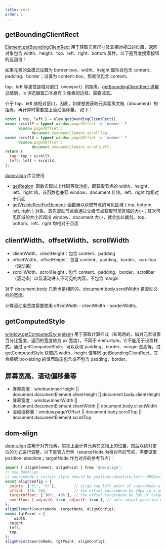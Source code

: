 ```yaml
---
title: rect
order: 1
---
```


## getBoundingClientRect

[Element.getBoundingClientRect](https://developer.mozilla.org/en-US/docs/Web/API/Element/getBoundingClientRect) 用于获取元素尺寸及其相对视口的位置，返回对象包含 width、height、top、left、right、bottom 属性。以下是百度搜索按钮的返回值：

如果元素的盒模式设置为 border-box，width、height 属性会包含 content、padding、border；设置为 content-box，那就仅包含 content。

top、left 等属性是相对窗口（viewport）的距离。[getBoundingClientRect 详解](https://www.cnblogs.com/leejersey/p/4127714.html)总结到，ie 浏览器窗口本身有 2 像素的边框，需要减去。

介于 top、left 值相对窗口，因此，如果想要获取元素距离文档（document）的距离，再计算时需要加上滚动偏移量。 如下：

```js
const { top, left } = elem.getBoundingClientRect();
const scrollY = typeof window.pageYOffset != 'number' ? 
      window.pageYOffset : 
            document.documentElement.scrollTop;
const scrollX = typeof window.pageXOffset != 'number' ? 
      window.pageXOffset : 
            document.documentElement.scrollLeft;
return {
  top: top + scrollY,
  left: left + scrollX,
};
```

[dom-align](https://github.com/yiminghe/dom-align) 库会使用 

* [getRegion](https://github.com/yiminghe/dom-align/blob/master/src/getRegion.js): 函数实现以上代码等效功能，即获取节点的 width、height、left、right 值。该函数也兼容 window、document 传值。left、right 均相对于页面
* [getVisibleRectForElement](https://github.com/yiminghe/dom-align/blob/master/src/getVisibleRectForElement.js): 函数用以获取节点的可见区域 { top, bottom, left, right } 对象。首先滚动节点会通过父级节点获取可见区域的大小；其次可见区域的大小若超出 window、document 大小，就会加以裁剪。top、bottom、left、right 均相对于页面

## clientWidth、offsetWidth、scrollWidth

* clientWidth、clientHeight：包含 content、padding
* offsetWidth、offsetHeight：包含 content、padding、border、scrollbar（滚动条）
* scrollWidth、scrollHeight：包含 content、padding、border、scrollbar（滚动条）以及滚动进入不可见的内容，不包含 margin

对于 document.body 元素也是相同的。document.body.scrollWidth 是滚动文档的宽度。

计算滚动条宽度需要使用 offsetWidth - clientWidth - borderWidth。

## getComputedStyle

[window.getComputedStyle(elem)](https://developer.mozilla.org/zh-CN/docs/Web/API/Window/getComputedStyle) 用于获取计算样式（布局后的，如对元素设置百分比宽度，返回的宽度值为 px 宽度）。不同于 elem.style，它不能用于设置样式。通过 getComputedStyle，可以获取 padding、border、margin 宽高等。过 getComputedStyle 获取的 width、height 值等同 getBoundingClientRect，其会根据 box-sizing 的值而动态包含或不包含 padding、border。

## 屏幕宽高、滚动偏移量等

* 屏幕高度：window.innerHeight || document.documentElement.clientHeight || document.body.clientHeight
* 屏幕宽度：window.innerWidth || document.documentElement.clientWidth || document.body.clientWidth
* 滚动偏移量：window.pageYOffset || document.body.scrollTop || document.documentElement.scrollTop

## dom-align

[dom-align](https://github.com/yiminghe/dom-align) 库用于对齐元素，实现上会计算元素在文档上的位置，然后以绝对定位的方式进行调整。以下是官方示例（sourceNode 为待对齐的节点，需要设置 position: absolute；targetNode 作为对齐的参考节点）：

```js
import { alignElement, alignPoint } from 'dom-align';
// use domAlign
// sourceNode's initial style should be position:absolute;left:-9999px;top:-9999px;
const alignConfig = {
  points: ['tl', 'tr'],        // align top left point of sourceNode with top right point of targetNode
  offset: [10, 20],            // the offset sourceNode by 10px in x and 20px in y,
  targetOffset: ['30%','40%'], // the offset targetNode by 30% of targetNode width in x and 40% of targetNode height in y,
  overflow: { adjustX: true, adjustY: true }, // auto adjust position when sourceNode is overflowed
};
alignElement(sourceNode, targetNode, alignConfig);
const tgtPoint = {
    width,
  height,
  left,
  top,
};
alignPoint(sourceNode, tgtPoint, alignConfig);
```